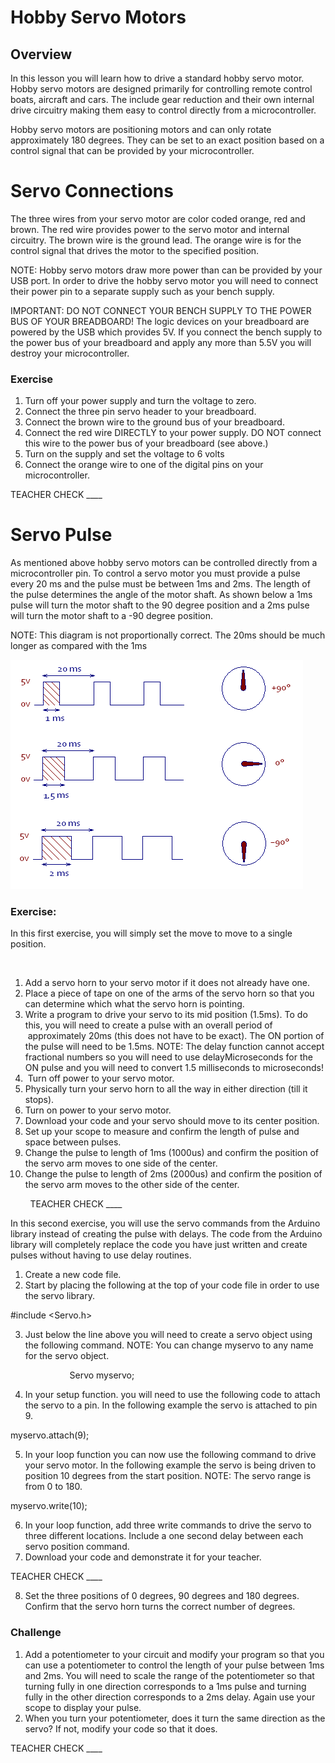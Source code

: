 # Hobby Servo Motors

## Overview

In this lesson you will learn how to drive a standard hobby servo motor. Hobby servo motors are designed primarily for controlling remote control boats, aircraft and cars. The include gear reduction and their own internal drive circuitry making them easy to control directly from a microcontroller.

Hobby servo motors are positioning motors and can only rotate approximately 180 degrees. They can be set to an exact position based on a control signal that can be provided by your microcontroller.  

# Servo Connections

The three wires from your servo motor are color coded orange, red and brown. The red wire provides power to the servo motor and internal circuitry. The brown wire is the ground lead. The orange wire is for the control signal that drives the motor to the specified position.

NOTE: Hobby servo motors draw more power than can be provided by your USB port. In order to drive the hobby servo motor you will need to connect their power pin to a separate supply such as your bench supply.

IMPORTANT: DO NOT CONNECT YOUR BENCH SUPPLY TO THE POWER BUS OF YOUR BREADBOARD\! The logic devices on your breadboard are powered by the USB which provides 5V. If you connect the bench supply to the power bus of your breadboard and apply any more than 5.5V you will destroy your microcontroller.

### Exercise

1.  Turn off your power supply and turn the voltage to zero.
2.  Connect the three pin servo header to your breadboard.
3.  Connect the brown wire to the ground bus of your breadboard.
4.  Connect the red wire DIRECTLY to your power supply. DO NOT connect this wire to the power bus of your breadboard (see above.)
5.  Turn on the supply and set the voltage to 6 volts
6.  Connect the orange wire to one of the digital pins on your microcontroller.

TEACHER CHECK \_\_\_\_

# Servo Pulse

As mentioned above hobby servo motors can be controlled directly from a microcontroller pin. To control a servo motor you must provide a pulse every 20 ms and the pulse must be between 1ms and 2ms. The length of the pulse determines the angle of the motor shaft. As shown below a 1ms pulse will turn the motor shaft to the 90 degree position and a 2ms pulse will turn the motor shaft to a -90 degree position.

NOTE: This diagram is not proportionally correct. The 20ms should be much longer as compared with the 1ms

![](images/image26.png)

### Exercise:

In this first exercise, you will simply set the move to move to a single position.

 

1.  Add a servo horn to your servo motor if it does not already have one.
2.  Place a piece of tape on one of the arms of the servo horn so that you can determine which what the servo horn is pointing.
3.  Write a program to drive your servo to its mid position (1.5ms). To do this, you will need to create a pulse with an overall period of  approximately 20ms (this does not have to be exact). The ON portion of the pulse will need to be 1.5ms. NOTE: The delay function cannot accept fractional numbers so you will need to use delayMicroseconds for the ON pulse and you will need to convert 1.5 milliseconds to microseconds\!
4.   Turn off power to your servo motor.
5.  Physically turn your servo horn to all the way in either direction (till it stops).
6.  Turn on power to your servo motor.
7.  Download your code and your servo should move to its center position.
8.  Set up your scope to measure and confirm the length of pulse and space between pulses.
9.  Change the pulse to length of 1ms (1000us) and confirm the position of the servo arm moves to one side of the center.
10. Change the pulse to length of 2ms (2000us) and confirm the position of the servo arm moves to the other side of the center.

        TEACHER CHECK \_\_\_\_

In this second exercise, you will use the servo commands from the Arduino library instead of creating the pulse with delays. The code from the Arduino library will completely replace the code you have just written and create pulses without having to use delay routines.

1.  Create a new code file.
2.  Start by placing the following at the top of your code file in order to use the servo library.

\#include \<Servo.h\>

3.  Just below the line above you will need to create a servo object using the following command. NOTE: You can change myservo to any name for the servo object.

                        Servo myservo;

4.  In your setup function. you will need to use the following code to attach the servo to a pin. In the following example the servo is attached to pin 9.

myservo.attach(9);

5.  In your loop function you can now use the following command to drive your servo motor. In the following example the servo is being driven to position 10 degrees from the start position. NOTE: The servo range is from 0 to 180.

myservo.write(10);

6.  In your loop function, add three write commands to drive the servo to three different locations. Include a one second delay between each servo position command.
7.  Download your code and demonstrate it for your teacher. 

TEACHER CHECK \_\_\_\_

8.  Set the three positions of 0 degrees, 90 degrees and 180 degrees. Confirm that the servo horn turns the correct number of degrees.

### Challenge

1.  Add a potentiometer to your circuit and modify your program so that you can use a potentiometer to control the length of your pulse between 1ms and 2ms. You will need to scale the range of the potentiometer so that turning fully in one direction corresponds to a 1ms pulse and turning fully in the other direction corresponds to a 2ms delay. Again use your scope to display your pulse.
2.  When you turn your potentiometer, does it turn the same direction as the servo? If not, modify your code so that it does.

TEACHER CHECK \_\_\_\_
